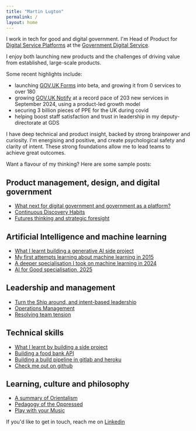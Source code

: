 ```yaml
---
title: "Martin Lugton"
permalink: /
layout: home
---
```


I work in tech for good and digital government. I'm Head of Product for [Digital Service Platforms](https://platforms.service.gov.uk/) at the [Government Digital Service](https://www.gov.uk/government/organisations/government-digital-service).

I enjoy both launching new products and the challenges of driving value from established, large-scale products.

Some recent highlights include:
- launching [GOV.UK Forms](https://www.forms.service.gov.uk/) into beta, and growing it from 0 services to over 180
- growing [GOV.UK Notify](https://www.notifications.service.gov.uk/) at a record pace of 203 new services in September 2024, using a product-led growth model
- securing 3 billion pieces of PPE for the UK during covid
- helping boost staff satisfaction and trust in leadership in my deputy-directorate at GDS

I have deep technical and product insight, backed by strong brainpower and curiosity. I'm energising and positive, and create psychological safety and clarity of intent. These strong foundations allow me to lead teams to achieve great outcomes.

Want a flavour of my thinking? Here are some sample posts:

## Product management, design, and digital government

- [What next for digital government and government as a platform?](https://www.martinlugton.com/what-next-for-digital-government-and-government-as-a-platform)
- [Continuous Discovery Habits](https://www.martinlugton.com/continuous-discovery-habits)
- [Futures thinking and strategic foresight](https://www.martinlugton.com/futures-thinking-strategic-foresight-summary-become-futurist-metafuture-school)

## Artificial Intelligence and machine learning

- [What I learnt building a generative AI side project](https://www.martinlugton.com/what-I-learnt-building-generative-AI-side-project)
- [My first attempts learning about machine learning in 2015](https://www.martinlugton.com/cognitive-technologies-real-opportunities-business-course-notes)
- [A deeper specialisation I took on machine learning in 2024](https://www.martinlugton.com/machine-learning-specialisation)
- [AI for Good specialisation, 2025](https://www.martinlugton.com/AI-for-good-specialisation)

## Leadership and management

- [Turn the Ship around, and intent-based leadership](https://www.martinlugton.com/turn-the-ship-around-summary)
- [Operations Management](https://www.martinlugton.com/what-i-learnt-from-courseras-operations-management-course)
- [Resolving team tension](https://www.martinlugton.com/resolving-team-tension)

## Technical skills

- [What I learnt by building a side project](https://www.martinlugton.com/what-i-learnt-by-building-a-side-project)
- [Building a food bank API](https://www.martinlugton.com/build-a-food-bank-api-part-1)
- [Building a build pipeline in gitlab and heroku](https://www.martinlugton.com/how-to-create-review-apps-in-heroku-from-gitlab)
- [Check me out on github](https://github.com/martinlugton/)

## Learning, culture and philosophy

- [A summary of Orientalism](https://www.martinlugton.com/edward-said-orientalism-summary)
- [Pedagogy of the Oppressed](https://www.martinlugton.com/paulo-freire-pedagogy-oppressed-banking-and-libertarian-models-of-education)
- [Play with your Music](https://www.martinlugton.com/play-with-your-music-module-1-analyse-your-favourite-tune-and-share-it)


If you'd like to get in touch, reach me on [Linkedin](https://www.linkedin.com/in/martin-lugton)